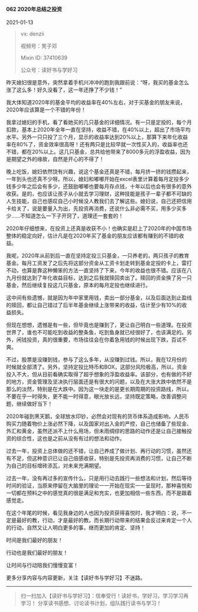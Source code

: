 #### 062 2020年总结之投资

2021-01-13

> vx: denzii
>
> 视频号：凳子邓
>
> Mixin ID: 37410639
>
> 公众号：读好书与学好习



昨天媳妇很是意外，突然拿着手机兴冲冲的跑到我跟前说：“呀，我买的基金怎么涨了这么多！好久没看了，这一年还挣了不少钱！”

我大体知道2020年的基金平均的收益率在40%左右，对于买基金的朋友来说，2020年应该算是一个不错的年份！

我拿过媳妇的手机，看了看她买的几只基金的详细情况。有一只是定投的，每个月扣款，基本上2020年全年一直在坚持，收益不错，在40%以上，超出了市场平均水平。另外一只只投了三个月，显示的收益率达到20%以上，那算下来年化收益率在80%了，资金效率很高呀！还有两只是比较早就一次性买入的，收益率也还不错，都在20%以上。这几只基金，总共给他带来了8000多元的浮盈收益，因为是期望之外的缘故，自然是开心的不得了！

晚上吃饭，媳妇依然饶有兴趣，说这个基金还真是不错，每月挤一挤的钱攒起来，一年到头也还真不少呀。所以，媳妇和嘟嘟开始在excel表里计算着每月定投多少钱多少年之后会有多少，还鼓励嘟嘟也要每月存点钱，十年以后也会有很多的意外收获。是的，也应该让孩子从小就去学习理财，这种技能是孩子一辈子都不可缺的人生技能，自己也感叹自己小时候没人教我们去了解这些。媳妇说，自己还把信用卡给关了，说是要量入为出，先投资再消费，还说什么非必需不买，用多少买多少......不知道怎么一下子开窍了，道理还一套套的！

2020年仔细想来，在投资上还真是收获不小！也确实是赶上了2020年的中国市场整体的稳定向好，估计凡是在2020年买了基金的朋友应该都有赚到的不错的收益。

我呢，2020年从前到后一直在坚持定投三只基金，一只养老的，两只孩子的教育基金。每月工资发了之后先将这部分资金从工资卡划走转到基金定投的卡上，雷打不动，也算是靠这种懒笨的方法一直坚持了下来，今年的收益也很不错。应该在八九月份就达到了年化收益目标，达到之后我就赎回卖出了。赎回的资金换了另一只基金，然后继续复投这几只基金，原本的每月定投也继续进行。

这中间有些遗憾，就是因为年中家里用钱，卖出一部分基金，以及后面达到止盈线的赎回，都让自己错过了后半年基金继续上涨带来的收益，估计至少有10%的收益损失。

但现在想想，遗憾是有一些，但毕竟也是赚到了，更让自己明白一些道理。在投资世界了，谁也不可能吃到收益的整条鱼，吃到鱼身就已经很好了，也该满足的。另外，闲钱投资，真的很重要，市场往往会在你着急用钱的时候出现下跌，百试不爽。

不过，股票是没赚到钱，参与了这么多年，从没赚到过钱。所以，我在12月份的时候就全部清了。另外，坚持定投比特币和BOX，这部分风险极高，所以，资金投入不大，但从目前看确实取得了超乎想象的浮盈收益率。该部分，也有做的不好的地方，资金管理及坚决执行层面还是有很大的问题，以及在大涨大跌中依然不是那么的淡然，特别是在大跌中。因为这一块走的是更长期周期的投资路线，所以，不要在乎一时得失，更不能一时得意，眼光放长远，坚持既定策略，改善调整问题，继续做好当下！

2020年碰到黑天鹅，全球放水印钞，必然会对现有的货币体系造成影响，人民币购买力随着物价上涨必然下降，以及国家对出入金的严控，自己也储备了些现金、外汇和黄金，虽然还派不上什么用场，但未雨绸缪的思路的动作还是让自己接触投资的综合性，这也是之前从没有有过的想法和动作。

过去一年，投资上总体做的还不错，让自己养成了做计划、再行动的习惯，虽然还有不足，但这种意识已让自己倍感收获，特别是先投资再消费的习惯，让自己不断为自己的目标增砖添瓦，对未来充满期望。

过去一年，没有再过多的宣传什么，只是用行动去践行一些想法和计划，然后等待时间的验证，当原来停留在大脑里的理论一一开始在现实一一呈现时，那种喜悦和一切都在预料之中的感觉真的很是满足和充实，也更加相信一些东西，而不是跟着感觉走。

在这个年尾的时候，看见我身边的人也因为投资获得喜悦时，我才明白：说，不一定是最好的教，行动，才是最好的教。而长期行动带来的结果会反过来肯定一个人的行动，自然又让人明白更多的事，继而更加的肯定、坚持！

时间是我们最好的朋友！

行动也是我们最好的朋友！

让时间与行动陪我们慢慢变富！



更多分享内容与内容更新，关注【读好书与学好习】不迷路。

------

> 扫一扫加入【读好书与学好习】：信奉受行！读好书，学好习，学习学习再学习！ 分享读书感想、讨论读书计划，组队践行读书与学习！

